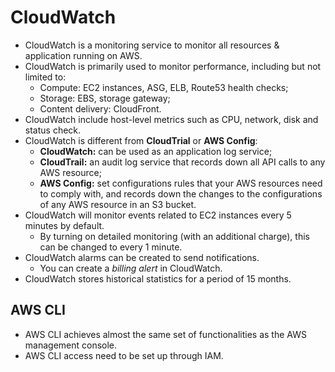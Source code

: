 # CloudWatch

- CloudWatch is a monitoring service to monitor all resources & application running on AWS.
- CloudWatch is primarily used to monitor performance, including but not limited to:
	- Compute: EC2 instances, ASG, ELB, Route53 health checks;
	- Storage: EBS, storage gateway;
	- Content delivery: CloudFront.
- CloudWatch include host-level metrics such as CPU, network, disk and status check.
- CloudWatch is different from **CloudTrial** or **AWS Config**:
	- **CloudWatch:** can be used as an application log service;
	- **CloudTrail:** an audit log service that records down all API calls to any AWS resource;
	- **AWS Config:** set configurations rules that your AWS resources need to comply with, and records down the changes to the configurations of any AWS resource in an S3 bucket.
- CloudWatch will monitor events related to EC2 instances every 5 minutes by default.
	- By turning on detailed monitoring (with an additional charge), this can be changed to every 1 minute.
- CloudWatch alarms can be created to send notifications.
	- You can create a _billing alert_ in CloudWatch.
- CloudWatch stores historical statistics for a period of 15 months.

## AWS CLI

- AWS CLI achieves almost the same set of functionalities as the AWS management console.
- AWS CLI access need to be set up through IAM.
